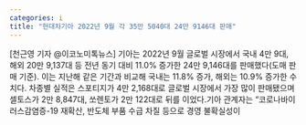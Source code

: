 ```yaml
---
categories: i
title: "현대차기아 2022년 9월 각 35만 5040대 24만 9146대 판매"
---
```

[천근영 기자 @이코노미톡뉴스] 기아는 2022년 9월 글로벌 시장에서 국내 4만 9대, 해외 20만 9,137대 등 전년 동기 대비 11.0% 증가한 24만 9,146대를 판매했다(도매 판매 기준). 이는 지난해 같은 기간과 비교해 국내는 11.8% 증가, 해외는 10.9% 증가한 수치다. 차종별 실적은 스포티지가 4만 2,168대로 글로벌 시장에서 가장 많이 판매됐으며 셀토스가 2만 8,847대, 쏘렌토가 2만 122대로 뒤를 이었다.기아 관계자는 “코로나바이러스감염증-19 재확산, 반도체 부품 수급 차질 등으로 경영 불확실성이